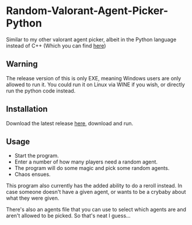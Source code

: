 # Random-Valorant-Agent-Picker-Python
Similar to my other valorant agent picker, albeit in the Python language instead of C++ (Which you can find [here](https://github.com/YakuzaDoggo/Random-Valorant-Agent-Picker))

## Warning
The release version of this is only EXE, meaning Windows users are only allowed to run it. You could run it on Linux via WINE if you wish, or directly run the python code instead.

## Installation
Download the latest release [here](https://github.com/YakuzaDoggo/Random-Valorant-Agent-Picker/releases), download and run.

## Usage
- Start the program.
- Enter a number of how many players need a random agent.
- The program will do some magic and pick some random agents.
- Chaos ensues.

This program also currently has the added ability to do a reroll instead. In case someone doesn't have a given agent, or wants to be a crybaby about what they were given.

There's also an agents file that you can use to select which agents are and aren't allowed to be picked. So that's neat I guess...
